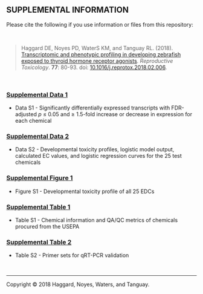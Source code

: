 ## SUPPLEMENTAL INFORMATION
Please cite the following if you use information or files from this repository:

<br>

>Haggard DE, Noyes PD, WaterS KM, and Tanguay RL. (2018). [Transcriptomic and phenotypic profiling in developing zebrafish exposed to thyroid hormone receptor agonists](https://github.com/Tanguay-Lab/Manuscripts/wiki/Haggard_2018_Reprod_Toxicol). *Reproductive Toxicology*. **77**: 80-93. doi: [10.1016/j.reprotox.2018.02.006](https://doi.org/10.1016/j.reprotox.2018.02.006).

<br>

### [Supplemental Data 1](https://github.com/Tanguay-Lab/Manuscripts/blob/main/Haggard_2018_Reprod_Toxicol/Files/Supplemental_Data_1)
* Data S1 - Significantly differentially expressed transcripts with FDR-adjusted *p* ≤ 0.05 and ≥ 1.5-fold increase or decrease in expression for each chemical

### [Supplemental Data 2](https://github.com/Tanguay-Lab/Manuscripts/blob/main/Haggard_2018_Reprod_Toxicol/Files/Supplemental_Data_2.pdf)
* Data S2 - Developmental toxicity profiles, logistic model output, calculated EC values, and logistic regression curves for the 25 test chemicals

### [Supplemental Figure 1](https://github.com/Tanguay-Lab/Manuscripts/blob/main/Haggard_2018_Reprod_Toxicol/Files/Supplemental_Figure_1.pdf)
* Figure S1 - Developmental toxicity profile of all 25 EDCs

### [Supplemental Table 1](https://github.com/Tanguay-Lab/Manuscripts/blob/main/Haggard_2018_Reprod_Toxicol/Files/Supplemental_Table_1.pdf)
* Table S1 - Chemical information and QA/QC metrics of chemicals procured from the USEPA

### [Supplemental Table 2](https://github.com/Tanguay-Lab/Manuscripts/blob/main/Haggard_2018_Reprod_Toxicol/Files/Supplemental_Table_2.pdf)
* Table S2 - Primer sets for qRT-PCR validation

<br>

***

Copyright © 2018 Haggard, Noyes, Waters, and Tanguay.
